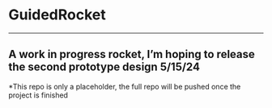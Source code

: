 # GuidedRocket
---
A work in progress rocket, I’m hoping to release the second prototype design 5/15/24
---
*This repo is only a placeholder, the full repo will be pushed once the project is finished
